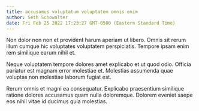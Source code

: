 ```yaml
---
title: accusamus voluptatum voluptatem omnis enim
author: Seth Schowalter
date: Fri Feb 25 2022 17:23:27 GMT-0500 (Eastern Standard Time)
---
```

Non dolor non non et provident harum aperiam ut libero. Omnis sit rerum illum cumque hic voluptates voluptatem perspiciatis. Tempore ipsam enim rem similique earum nihil et.

 Neque voluptatem tempore dolores amet explicabo et ut quod odio. Officia pariatur est magnam error molestiae et. Molestias assumenda quae voluptas non molestiae laborum fugiat est.

 Rerum omnis et magni ea consequatur. Explicabo praesentium similique ratione dolores accusamus quam nulla doloremque. Dolorem eveniet saepe eos nihil vitae id ducimus quia molestias.